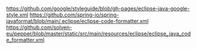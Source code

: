 https://github.com/google/styleguide/blob/gh-pages/eclipse-java-google-style.xml
https://github.com/spring-io/spring-javaformat/blob/main/.eclipse/eclipse-code-formatter.xml
https://github.com/solven-eu/pepper/blob/master/static/src/main/resources/eclipse/eclipse_java_code_formatter.xml